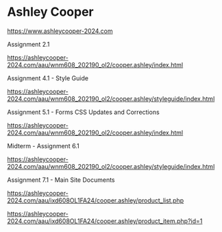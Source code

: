 # Ashley Cooper

https://www.ashleycooper-2024.com

Assignment 2.1

https://ashleycooper-2024.com/aau/wnm608_202190_ol2/cooper.ashley/index.html

Assignment 4.1 - Style Guide

https://ashleycooper-2024.com/aau/wnm608_202190_ol2/cooper.ashley/styleguide/index.html


Assignment 5.1 - Forms CSS Updates and Corrections

https://ashleycooper-2024.com/aau/wnm608_202190_ol2/cooper.ashley/index.html


Midterm - Assignment 6.1

https://ashleycooper-2024.com/aau/wnm608_202190_ol2/cooper.ashley/styleguide/index.html


Assignment 7.1 - Main Site Documents

https://ashleycooper-2024.com/aau/ixd608OL1FA24/cooper.ashley/product_list.php

https://ashleycooper-2024.com/aau/ixd608OL1FA24/cooper.ashley/product_item.php?id=1